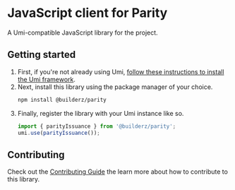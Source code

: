# JavaScript client for Parity

A Umi-compatible JavaScript library for the project.

## Getting started

1. First, if you're not already using Umi, [follow these instructions to install the Umi framework](https://github.com/metaplex-foundation/umi/blob/main/docs/installation.md).
2. Next, install this library using the package manager of your choice.
   ```sh
   npm install @builderz/parity
   ```
2. Finally, register the library with your Umi instance like so.
   ```ts
   import { parityIssuance } from '@builderz/parity';
   umi.use(parityIssuance());
   ```

## Contributing

Check out the [Contributing Guide](./CONTRIBUTING.md) the learn more about how to contribute to this library.
